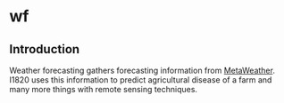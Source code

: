 # wf
## Introduction
Weather forecasting gathers forecasting information from [MetaWeather](https://www.metaweather.com/).
I1820 uses this information to predict agricultural disease of a farm and many more things with remote sensing techniques.
